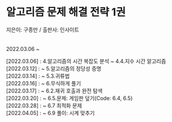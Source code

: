 # **알고리즘 문제 해결 전략 1권**  
지은이: 구종만 / 출판사: 인사이트
<br/><br/><br/>
2022.03.06 ~

[2022.03.06] : 4.알고리즘의 시간 복잡도 분석 ~ 4.4.지수 시간 알고리즘  
[2022.03.12] : ~ 5.알고리즘의 정당성 증명  
[2022.03.14] : ~ 5.3.귀류법  
[2022.03.16] : ~ 6.무식하게 풀기  
[2022.03.17] : ~ 6.2.재귀 호출과 완전 탐색  
[2022.03.20] : ~ 6.5.문제: 게임판 덮기(Code: 6.4, 6.5)  
[2022.03.28] : ~ 6.7 최적화 문제   
[2022.04.05] : ~ 6.9 풀이: 시계 맞추기